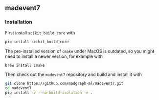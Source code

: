 ## madevent7

### Installation

First install `scikit_build_core` with

```sh
pip install scikit_build_core
```

The pre-installed version of `cmake` under MacOS is outdated, so you might need to install a
newer version, for example with

```sh
brew install cmake
```

Then check out the `madevent7` repository and build and install it with

```sh
git clone https://github.com/madgraph-ml/madevent7.git
cd madevent7
pip install -v --no-build-isolation -e .
```
